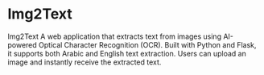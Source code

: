 # Img2Text
Img2Text A web application that extracts text from images using AI-powered Optical Character Recognition (OCR). Built with Python and Flask, it supports both Arabic and English text extraction. Users can upload an image and instantly receive the extracted text.
